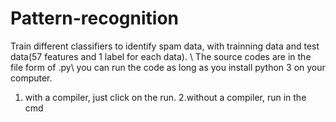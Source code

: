 # Pattern-recognition
Train different classifiers to identify spam data, with trainning data and test data(57 features and 1 label for each data).
\\
The source codes are in the file form of .py\\
you can run the code as long as you install python 3 on your computer.
1. with a compiler, just click on the run.
2.without a compiler, run in the cmd

